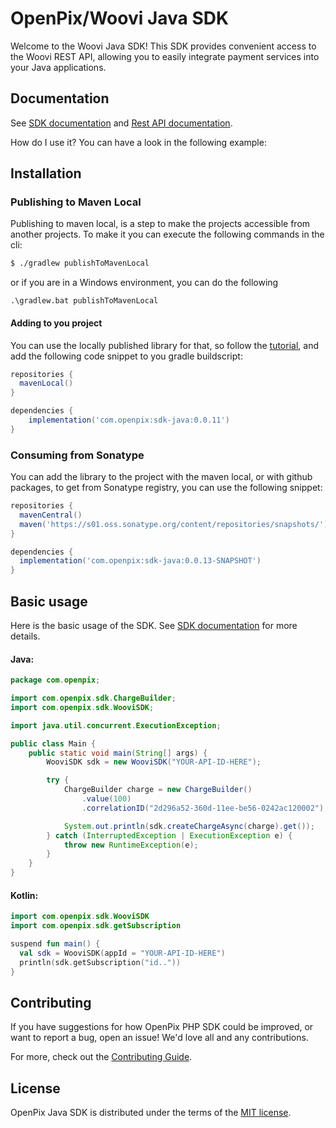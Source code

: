 # OpenPix/Woovi Java SDK

Welcome to the Woovi Java SDK! This SDK provides convenient access to the Woovi REST API, allowing you to easily integrate payment services into your Java applications.

## Documentation

See [SDK documentation](https://developers.openpix.com.br/docs/sdk/java/java-sdk-what-is) and [Rest API documentation](https://developers.openpix.com.br/api).

How do I use it? You can have a look in the following example:

## Installation

### Publishing to Maven Local

Publishing to maven local, is a step to make the projects accessible from another projects. To make it you can execute
the following commands in the cli:

```bash
$ ./gradlew publishToMavenLocal
```

or if you are in a Windows environment, you can do the following

```pwsh
.\gradlew.bat publishToMavenLocal
```

#### Adding to you project

You can use the locally published library for that, so follow the [tutorial](#publishing-to-maven-local), and add the following
code snippet to you gradle buildscript:

```groovy
repositories {
  mavenLocal()
}

dependencies {
    implementation('com.openpix:sdk-java:0.0.11')
}
```

### Consuming from Sonatype

You can add the library to the project with the maven local, or with github packages, to get from Sonatype registry, you can
use the following snippet:

```groovy
repositories {
  mavenCentral()
  maven('https://s01.oss.sonatype.org/content/repositories/snapshots/')
}

dependencies {
  implementation('com.openpix:sdk-java:0.0.13-SNAPSHOT')
}
```

## Basic usage

Here is the basic usage of the SDK. See [SDK documentation](https://developers.openpix.com.br/docs/sdk/java/java-sdk-usage) for more details.

#### Java:

```java
package com.openpix;

import com.openpix.sdk.ChargeBuilder;
import com.openpix.sdk.WooviSDK;

import java.util.concurrent.ExecutionException;

public class Main {
    public static void main(String[] args) {
        WooviSDK sdk = new WooviSDK("YOUR-API-ID-HERE");

        try {
            ChargeBuilder charge = new ChargeBuilder()
                .value(100)
                .correlationID("2d296a52-360d-11ee-be56-0242ac120002");

            System.out.println(sdk.createChargeAsync(charge).get());
        } catch (InterruptedException | ExecutionException e) {
            throw new RuntimeException(e);
        }
    }
}
```

#### Kotlin:

```kotlin
import com.openpix.sdk.WooviSDK
import com.openpix.sdk.getSubscription

suspend fun main() {
  val sdk = WooviSDK(appId = "YOUR-API-ID-HERE")
  println(sdk.getSubscription("id.."))
}
```

## Contributing

If you have suggestions for how OpenPix PHP SDK could be improved, or want to report a bug, open an issue! We'd love all and any contributions.

For more, check out the [Contributing Guide](CONTRIBUTING.md).

## License

OpenPix Java SDK is distributed under the terms of the [MIT license](LICENSE).
